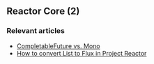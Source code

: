## Reactor Core (2)

### Relevant articles
- [CompletableFuture vs. Mono](https://www.baeldung.com/java-completablefuture-mono-differences)
- [How to convert List to Flux in Project Reactor](https://www.baeldung.com/java-reactor-convert-list-flux)
